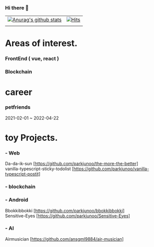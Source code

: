 ### Hi there 👋
| | |
|------|---|
|[![Anurag's github stats](https://github-readme-stats.vercel.app/api?username=parkjunoo)](https://github.com/anuraghazra/github-readme-stats)|[![Hits](https://hits.seeyoufarm.com/api/count/incr/badge.svg?url=https%3A%2F%2Fgithub.com%2Fparkjunoo&count_bg=%230EB615&title_bg=%23555555&icon=&icon_color=%23E7E7E7&title=hits&edge_flat=false)](https://hits.seeyoufarm.com)|
| | |
# Areas of interest.
### FrontEnd ( vue, react )
### Blockchain
#

# career
### petfriends 
2021-02-01 ~ 2022-04-22
#

# toy Projects.
### - Web <br/>
Da-da-ik-sun [https://github.com/parkjunoo/the-more-the-better]<br/>
vanilla-typescript-sticky-todolist [https://github.com/parkjunoo/vanilla-typescript-postit]
### - blockchain

### - Android <br/>
Bbokkibbokki [https://github.com/parkjunoo/bbokkibbokki] <br/>
Sensitive-Eyes [https://github.com/parkjunoo/Sensitive-Eyes]
### - AI
Airmusician [https://github.com/ansgml9884/air-musician]
#
